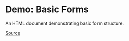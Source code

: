 # Demo: Basic Forms

An HTML document demonstrating basic form structure.

[Source](/demos/html-form.html)
